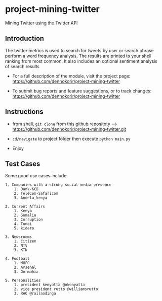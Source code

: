# project-mining-twitter
Mining Twitter using the Twitter API

Introduction
------------

The twitter metrics is used to search for tweets by user or search
phrase perform a word frequency analysis. The results are printed
to your shell ranking from most common. It also includes an optional
sentiment analysis of search results

 * For a full description of the module, visit the project page:
   https://github.com/dennokorir/project-mining-twitter

 * To submit bug reports and feature suggestions, or to track changes:
   https://github.com/dennokorir/project-mining-twitter


Instructions
------------
 * from shell, `git clone`  from this github repositoty --> https://github.com/dennokorir/project-mining-twitter.git

 * `cd/navigate` to project folder then execute `python main.py`

 * Enjoy


Test Cases
-------------
Some good use cases include:
	
	1. Companies with a strong social media presence
		1. Bank-KCB
		2. Telecom-Safaricom
		3. Andela_kenya

	2. Current Affairs
		1. Kenya
		2. Somalia
		3. Corruption
		4. Tunoi
		5. kidero
		
	3. Newsrooms
		1. Citizen
		2. NTV
		3. KTN

	4. Football
		1. MUFC
		2. Arsenal
		3. Gormahia

	5. Personalities
		1. president kenyatta @ukenyatta
		2. vice president rutto @williamsrutto
		3. RAO @railaodinga






